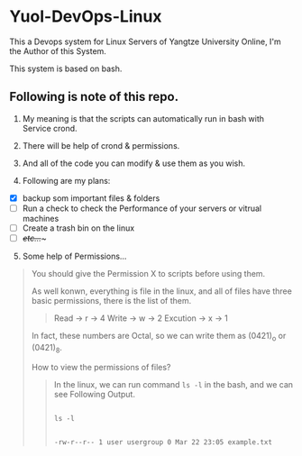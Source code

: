 # Yuol-DevOps-Linux
This a Devops system for Linux Servers of Yangtze University Online, I'm the Author of this System.

This system is based on bash.

## Following is note of this repo.
1. My meaning is that the scripts can automatically run in bash with Service crond.

2. There will be help of crond & permissions.

3. And all of the code you can modify & use them as you wish.

4. Following are my plans:
- [x] backup som important files & folders
- [ ] Run a check to check the Performance of your servers or vitrual machines
- [ ] Create a trash bin on the linux
- [ ] ~~*etc...*~~~

5. Some help of Permissions...
> You should give the Permission X to scripts before using them.
>
> As well konwn, everything is file in the linux, and all of files have three basic permissions, there is the list of them.
>
>> Read -> r -> 4
>> Write -> w -> 2
>> Excution -> x -> 1
>
> In fact, these numbers are Octal, so we can write them as (0421)<sub>o</sub> or (0421)<sub>8</sub>.
>
> How to view the permissions of files?
>
>> In the linux, we can run command <code>ls -l</code> in the bash, and we can see Following Output.
>>
>> <code>
>> ls -l
>>
>> -rw-r--r-- 1 user usergroup 0 Mar 22 23:05 example.txt
>></code>
>>
>
